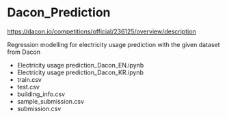 # Dacon_Prediction

https://dacon.io/competitions/official/236125/overview/description

Regression modelling for electricity usage prediction with the given dataset from Dacon

- Electricity usage prediction_Dacon_EN.ipynb
- Electricity usage prediction_Dacon_KR.ipynb
- train.csv
- test.csv
- building_info.csv
- sample_submission.csv
- submission.csv
